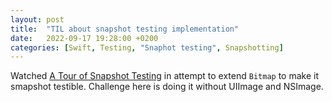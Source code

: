 ```yaml
---
layout: post
title:  "TIL about snapshot testing implementation"
date:   2022-09-17 19:28:00 +0200
categories: [Swift, Testing, "Snaphot testing", Snapshotting]
---
```

Watched [A Tour of Snapshot Testing](https://www.pointfree.co/episodes/ep41-a-tour-of-snapshot-testing) in attempt to extend `Bitmap` to make it smapshot testible. Challenge here is doing it without UIImage and NSImage.
